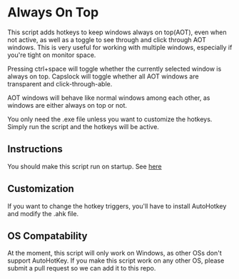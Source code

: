 # Always On Top

This script adds hotkeys to keep windows always on top(AOT), even when not active, as well as a toggle to see through and click through AOT windows. This is very useful for working with multiple windows, especially if you're tight on monitor space.

Pressing ctrl+space will toggle whether the currently selected window is always on top. Capslock will toggle whether all AOT windows are transparent and click-through-able.

AOT windows will behave like normal windows among each other, as windows are either always on top or not.

You only need the .exe file unless you want to customize the hotkeys. Simply run the script and the hotkeys will be active.

## Instructions

You should make this script run on startup. See [here](https://www.howtogeek.com/208224/how-to-add-programs-files-and-folders-to-system-startup-in-windows-8.1/)

## Customization

If you want to change the hotkey triggers, you'll have to install AutoHotkey and modify the .ahk file.

## OS Compatability

At the moment, this script will only work on Windows, as other OSs don't support AutoHotKey. If you make this script work on any other OS, please submit a pull request so we can add it to this repo.
